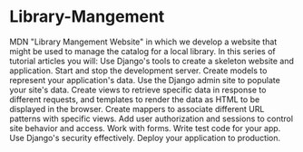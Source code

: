 # Library-Mangement
MDN "Library Mangement Website"  in which we develop a website that might be used to manage the catalog for a local library.   In this series of tutorial articles you will:  Use Django's tools to create a skeleton website and application. Start and stop the development server. Create models to represent your application's data. Use the Django admin site to populate your site's data. Create views to retrieve specific data in response to different requests, and templates to render the data as HTML to be displayed in the browser. Create mappers to associate different URL patterns with specific views. Add user authorization and sessions to control site behavior and access. Work with forms. Write test code for your app. Use Django's security effectively. Deploy your application to production.
